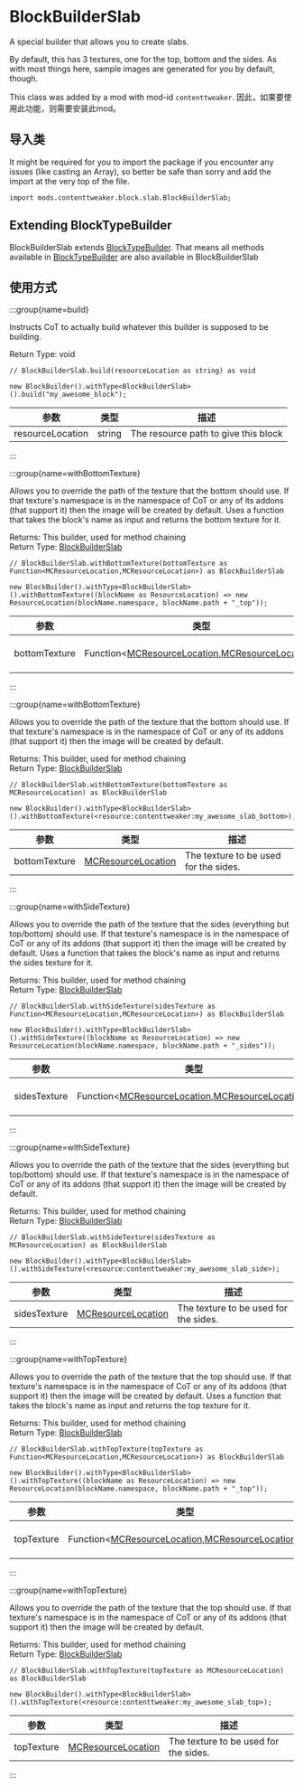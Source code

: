 # BlockBuilderSlab

A special builder that allows you to create slabs.


 By default, this has 3 textures, one for the top, bottom and the sides. As with most things here, sample images are generated for you by default, though.

This class was added by a mod with mod-id `contenttweaker`. 因此，如果要使用此功能，则需要安装此mod。

## 导入类

It might be required for you to import the package if you encounter any issues (like casting an Array), so better be safe than sorry and add the import at the very top of the file.
```zenscript
import mods.contenttweaker.block.slab.BlockBuilderSlab;
```


## Extending BlockTypeBuilder

BlockBuilderSlab extends [BlockTypeBuilder](/mods/contenttweaker/API/block/BlockTypeBuilder). That means all methods available in [BlockTypeBuilder](/mods/contenttweaker/API/block/BlockTypeBuilder) are also available in BlockBuilderSlab

## 使用方式

:::group{name=build}

Instructs CoT to actually build whatever this builder is supposed to be building.

Return Type: void

```zenscript
// BlockBuilderSlab.build(resourceLocation as string) as void

new BlockBuilder().withType<BlockBuilderSlab>().build("my_awesome_block");
```

| 参数               | 类型     | 描述                                   |
| ---------------- | ------ | ------------------------------------ |
| resourceLocation | string | The resource path to give this block |


:::

:::group{name=withBottomTexture}

Allows you to override the path of the texture that the bottom should use. If that texture's namespace is in the namespace of CoT or any of its addons (that support it) then the image will be created by default. Uses a function that takes the block's name as input and returns the bottom texture for it.

Returns: This builder, used for method chaining  
Return Type: [BlockBuilderSlab](/mods/contenttweaker/API/block/slab/BlockBuilderSlab)

```zenscript
// BlockBuilderSlab.withBottomTexture(bottomTexture as Function<MCResourceLocation,MCResourceLocation>) as BlockBuilderSlab

new BlockBuilder().withType<BlockBuilderSlab>().withBottomTexture((blockName as ResourceLocation) => new ResourceLocation(blockName.namespace, blockName.path + "_top"));
```

| 参数            | 类型                                                                                                                                                | 描述                  |
| ------------- | ------------------------------------------------------------------------------------------------------------------------------------------------- | ------------------- |
| bottomTexture | Function&lt;[MCResourceLocation](/vanilla/api/util/MCResourceLocation),[MCResourceLocation](/vanilla/api/util/MCResourceLocation)&gt; | The function to use |


:::

:::group{name=withBottomTexture}

Allows you to override the path of the texture that the bottom should use. If that texture's namespace is in the namespace of CoT or any of its addons (that support it) then the image will be created by default.

Returns: This builder, used for method chaining  
Return Type: [BlockBuilderSlab](/mods/contenttweaker/API/block/slab/BlockBuilderSlab)

```zenscript
// BlockBuilderSlab.withBottomTexture(bottomTexture as MCResourceLocation) as BlockBuilderSlab

new BlockBuilder().withType<BlockBuilderSlab>().withBottomTexture(<resource:contenttweaker:my_awesome_slab_bottom>);
```

| 参数            | 类型                                                         | 描述                                    |
| ------------- | ---------------------------------------------------------- | ------------------------------------- |
| bottomTexture | [MCResourceLocation](/vanilla/api/util/MCResourceLocation) | The texture to be used for the sides. |


:::

:::group{name=withSideTexture}

Allows you to override the path of the texture that the sides (everything but top/bottom) should use. If that texture's namespace is in the namespace of CoT or any of its addons (that support it) then the image will be created by default. Uses a function that takes the block's name as input and returns the sides texture for it.

Returns: This builder, used for method chaining  
Return Type: [BlockBuilderSlab](/mods/contenttweaker/API/block/slab/BlockBuilderSlab)

```zenscript
// BlockBuilderSlab.withSideTexture(sidesTexture as Function<MCResourceLocation,MCResourceLocation>) as BlockBuilderSlab

new BlockBuilder().withType<BlockBuilderSlab>().withSideTexture((blockName as ResourceLocation) => new ResourceLocation(blockName.namespace, blockName.path + "_sides"));
```

| 参数           | 类型                                                                                                                                                | 描述                  |
| ------------ | ------------------------------------------------------------------------------------------------------------------------------------------------- | ------------------- |
| sidesTexture | Function&lt;[MCResourceLocation](/vanilla/api/util/MCResourceLocation),[MCResourceLocation](/vanilla/api/util/MCResourceLocation)&gt; | The function to use |


:::

:::group{name=withSideTexture}

Allows you to override the path of the texture that the sides (everything but top/bottom) should use. If that texture's namespace is in the namespace of CoT or any of its addons (that support it) then the image will be created by default.

Returns: This builder, used for method chaining  
Return Type: [BlockBuilderSlab](/mods/contenttweaker/API/block/slab/BlockBuilderSlab)

```zenscript
// BlockBuilderSlab.withSideTexture(sidesTexture as MCResourceLocation) as BlockBuilderSlab

new BlockBuilder().withType<BlockBuilderSlab>().withSideTexture(<resource:contenttweaker:my_awesome_slab_side>);
```

| 参数           | 类型                                                         | 描述                                    |
| ------------ | ---------------------------------------------------------- | ------------------------------------- |
| sidesTexture | [MCResourceLocation](/vanilla/api/util/MCResourceLocation) | The texture to be used for the sides. |


:::

:::group{name=withTopTexture}

Allows you to override the path of the texture that the top should use. If that texture's namespace is in the namespace of CoT or any of its addons (that support it) then the image will be created by default. Uses a function that takes the block's name as input and returns the top texture for it.

Returns: This builder, used for method chaining  
Return Type: [BlockBuilderSlab](/mods/contenttweaker/API/block/slab/BlockBuilderSlab)

```zenscript
// BlockBuilderSlab.withTopTexture(topTexture as Function<MCResourceLocation,MCResourceLocation>) as BlockBuilderSlab

new BlockBuilder().withType<BlockBuilderSlab>().withTopTexture((blockName as ResourceLocation) => new ResourceLocation(blockName.namespace, blockName.path + "_top"));
```

| 参数         | 类型                                                                                                                                                | 描述                  |
| ---------- | ------------------------------------------------------------------------------------------------------------------------------------------------- | ------------------- |
| topTexture | Function&lt;[MCResourceLocation](/vanilla/api/util/MCResourceLocation),[MCResourceLocation](/vanilla/api/util/MCResourceLocation)&gt; | The function to use |


:::

:::group{name=withTopTexture}

Allows you to override the path of the texture that the top should use. If that texture's namespace is in the namespace of CoT or any of its addons (that support it) then the image will be created by default.

Returns: This builder, used for method chaining  
Return Type: [BlockBuilderSlab](/mods/contenttweaker/API/block/slab/BlockBuilderSlab)

```zenscript
// BlockBuilderSlab.withTopTexture(topTexture as MCResourceLocation) as BlockBuilderSlab

new BlockBuilder().withType<BlockBuilderSlab>().withTopTexture(<resource:contenttweaker:my_awesome_slab_top>);
```

| 参数         | 类型                                                         | 描述                                    |
| ---------- | ---------------------------------------------------------- | ------------------------------------- |
| topTexture | [MCResourceLocation](/vanilla/api/util/MCResourceLocation) | The texture to be used for the sides. |


:::


